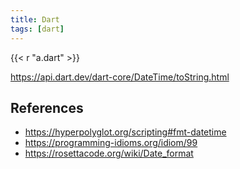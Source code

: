 ```yaml
---
title: Dart
tags: [dart]
---
```


{{< r "a.dart" >}}

<https://api.dart.dev/dart-core/DateTime/toString.html>

## References

- <https://hyperpolyglot.org/scripting#fmt-datetime>
- <https://programming-idioms.org/idiom/99>
- <https://rosettacode.org/wiki/Date_format>
